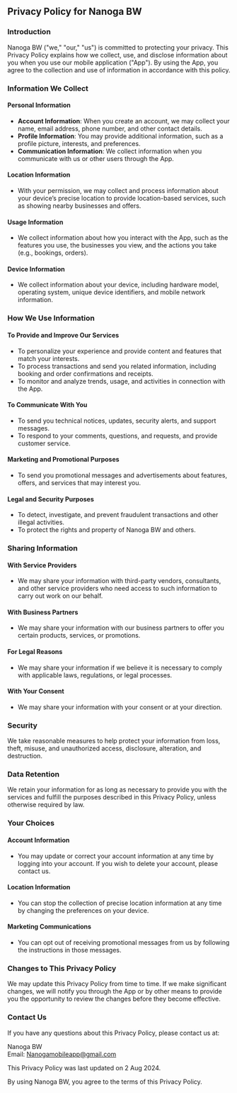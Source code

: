 ## Privacy Policy for Nanoga BW

### Introduction
Nanoga BW ("we," "our," "us") is committed to protecting your privacy. This Privacy Policy explains how we collect, use, and disclose information about you when you use our mobile application ("App"). By using the App, you agree to the collection and use of information in accordance with this policy.

### Information We Collect

#### Personal Information
- **Account Information**: When you create an account, we may collect your name, email address, phone number, and other contact details.
- **Profile Information**: You may provide additional information, such as a profile picture, interests, and preferences.
- **Communication Information**: We collect information when you communicate with us or other users through the App.

#### Location Information
- With your permission, we may collect and process information about your device’s precise location to provide location-based services, such as showing nearby businesses and offers.

#### Usage Information
- We collect information about how you interact with the App, such as the features you use, the businesses you view, and the actions you take (e.g., bookings, orders).

#### Device Information
- We collect information about your device, including hardware model, operating system, unique device identifiers, and mobile network information.

### How We Use Information

#### To Provide and Improve Our Services
- To personalize your experience and provide content and features that match your interests.
- To process transactions and send you related information, including booking and order confirmations and receipts.
- To monitor and analyze trends, usage, and activities in connection with the App.

#### To Communicate With You
- To send you technical notices, updates, security alerts, and support messages.
- To respond to your comments, questions, and requests, and provide customer service.

#### Marketing and Promotional Purposes
- To send you promotional messages and advertisements about features, offers, and services that may interest you.

#### Legal and Security Purposes
- To detect, investigate, and prevent fraudulent transactions and other illegal activities.
- To protect the rights and property of Nanoga BW and others.

### Sharing Information

#### With Service Providers
- We may share your information with third-party vendors, consultants, and other service providers who need access to such information to carry out work on our behalf.

#### With Business Partners
- We may share your information with our business partners to offer you certain products, services, or promotions.

#### For Legal Reasons
- We may share your information if we believe it is necessary to comply with applicable laws, regulations, or legal processes.

#### With Your Consent
- We may share your information with your consent or at your direction.

### Security
We take reasonable measures to help protect your information from loss, theft, misuse, and unauthorized access, disclosure, alteration, and destruction.

### Data Retention
We retain your information for as long as necessary to provide you with the services and fulfill the purposes described in this Privacy Policy, unless otherwise required by law.

### Your Choices

#### Account Information
- You may update or correct your account information at any time by logging into your account. If you wish to delete your account, please contact us.

#### Location Information
- You can stop the collection of precise location information at any time by changing the preferences on your device.

#### Marketing Communications
- You can opt out of receiving promotional messages from us by following the instructions in those messages.

### Changes to This Privacy Policy
We may update this Privacy Policy from time to time. If we make significant changes, we will notify you through the App or by other means to provide you the opportunity to review the changes before they become effective.

### Contact Us
If you have any questions about this Privacy Policy, please contact us at:

Nanoga BW  
Email: Nanogamobileapp@gmail.com  

This Privacy Policy was last updated on 2 Aug 2024.

By using Nanoga BW, you agree to the terms of this Privacy Policy.
